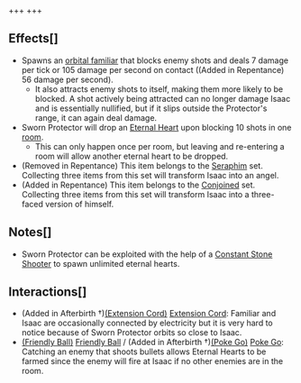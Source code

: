 +++
+++

Effects[]
---------


* Spawns an [orbital familiar](/wiki/Orbital_familiar "Orbital familiar") that blocks enemy shots and deals 7 damage per tick or 105 damage per second on contact ((Added in Repentance) 56 damage per second).
	+ It also attracts enemy shots to itself, making them more likely to be blocked. A shot actively being attracted can no longer damage Isaac and is essentially nullified, but if it slips outside the Protector's range, it can again deal damage.
* Sworn Protector will drop an [Eternal Heart](/wiki/Eternal_Heart "Eternal Heart") upon blocking 10 shots in one [room](/wiki/Rooms "Rooms").
	+ This can only happen once per room, but leaving and re-entering a room will allow another eternal heart to be dropped.
* (Removed in Repentance) This item belongs to the [Seraphim](/wiki/Seraphim_(Transformation) "Seraphim (Transformation)") set. Collecting three items from this set will transform Isaac into an angel.
* (Added in Repentance) This item belongs to the [Conjoined](/wiki/Conjoined "Conjoined") set. Collecting three items from this set will transform Isaac into a three-faced version of himself.


Notes[]
-------


* Sworn Protector can be exploited with the help of a [Constant Stone Shooter](/wiki/Constant_Stone_Shooter "Constant Stone Shooter") to spawn unlimited eternal hearts.


Interactions[]
--------------


* (Added in Afterbirth †)[(Extension Cord)](/wiki/Extension_Cord "Extension Cord") [Extension Cord](/wiki/Extension_Cord "Extension Cord"): Familiar and Isaac are occasionally connected by electricity but it is very hard to notice because of Sworn Protector orbits so close to Isaac.
* [(Friendly Ball)](/wiki/Friendly_Ball "Friendly Ball") [Friendly Ball](/wiki/Friendly_Ball "Friendly Ball") / (Added in Afterbirth †)[(Poke Go)](/wiki/Poke_Go "Poke Go") [Poke Go](/wiki/Poke_Go "Poke Go"): Catching an enemy that shoots bullets allows Eternal Hearts to be farmed since the enemy will fire at Isaac if no other enemies are in the room.



